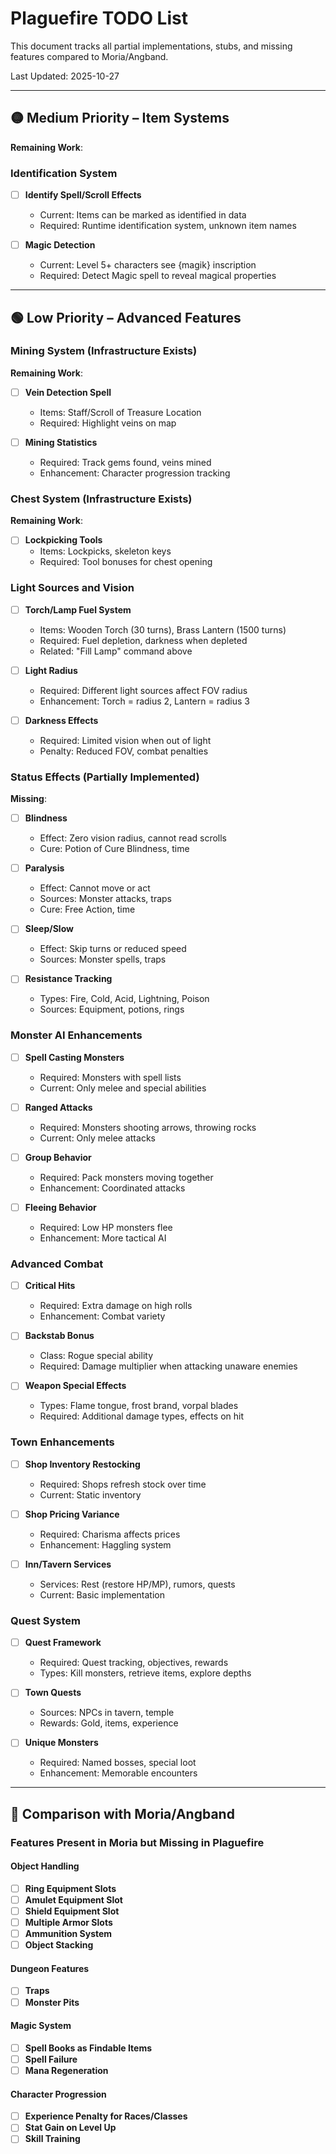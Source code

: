 # Plaguefire TODO List

This document tracks all partial implementations, stubs, and missing features compared to Moria/Angband.

Last Updated: 2025-10-27

---

## 🟡 Medium Priority – Item Systems

**Remaining Work**:

### Identification System

- [ ] **Identify Spell/Scroll Effects**
  - Current: Items can be marked as identified in data
  - Required: Runtime identification system, unknown item names

- [ ] **Magic Detection**
  - Current: Level 5+ characters see {magik} inscription
  - Required: Detect Magic spell to reveal magical properties

---

## 🟢 Low Priority – Advanced Features

### Mining System (Infrastructure Exists)

**Remaining Work**:

- [ ] **Vein Detection Spell**
  - Items: Staff/Scroll of Treasure Location
  - Required: Highlight veins on map

- [ ] **Mining Statistics**
  - Required: Track gems found, veins mined
  - Enhancement: Character progression tracking

### Chest System (Infrastructure Exists)

**Remaining Work**:

- [ ] **Lockpicking Tools**
  - Items: Lockpicks, skeleton keys
  - Required: Tool bonuses for chest opening

### Light Sources and Vision

- [ ] **Torch/Lamp Fuel System**
  - Items: Wooden Torch (30 turns), Brass Lantern (1500 turns)
  - Required: Fuel depletion, darkness when depleted
  - Related: "Fill Lamp" command above

- [ ] **Light Radius**
  - Required: Different light sources affect FOV radius
  - Enhancement: Torch = radius 2, Lantern = radius 3

- [ ] **Darkness Effects**
  - Required: Limited vision when out of light
  - Penalty: Reduced FOV, combat penalties

### Status Effects (Partially Implemented)

**Missing**:

- [ ] **Blindness**
  - Effect: Zero vision radius, cannot read scrolls
  - Cure: Potion of Cure Blindness, time

- [ ] **Paralysis**
  - Effect: Cannot move or act
  - Sources: Monster attacks, traps
  - Cure: Free Action, time

- [ ] **Sleep/Slow**
  - Effect: Skip turns or reduced speed
  - Sources: Monster spells, traps

- [ ] **Resistance Tracking**
  - Types: Fire, Cold, Acid, Lightning, Poison
  - Sources: Equipment, potions, rings

### Monster AI Enhancements

- [ ] **Spell Casting Monsters**
  - Required: Monsters with spell lists
  - Current: Only melee and special abilities

- [ ] **Ranged Attacks**
  - Required: Monsters shooting arrows, throwing rocks
  - Current: Only melee attacks

- [ ] **Group Behavior**
  - Required: Pack monsters moving together
  - Enhancement: Coordinated attacks

- [ ] **Fleeing Behavior**
  - Required: Low HP monsters flee
  - Enhancement: More tactical AI

### Advanced Combat

- [ ] **Critical Hits**
  - Required: Extra damage on high rolls
  - Enhancement: Combat variety

- [ ] **Backstab Bonus**
  - Class: Rogue special ability
  - Required: Damage multiplier when attacking unaware enemies

- [ ] **Weapon Special Effects**
  - Types: Flame tongue, frost brand, vorpal blades
  - Required: Additional damage types, effects on hit

### Town Enhancements

- [ ] **Shop Inventory Restocking**
  - Required: Shops refresh stock over time
  - Current: Static inventory

- [ ] **Shop Pricing Variance**
  - Required: Charisma affects prices
  - Enhancement: Haggling system

- [ ] **Inn/Tavern Services**
  - Services: Rest (restore HP/MP), rumors, quests
  - Current: Basic implementation

### Quest System

- [ ] **Quest Framework**
  - Required: Quest tracking, objectives, rewards
  - Types: Kill monsters, retrieve items, explore depths

- [ ] **Town Quests**
  - Sources: NPCs in tavern, temple
  - Rewards: Gold, items, experience

- [ ] **Unique Monsters**
  - Required: Named bosses, special loot
  - Enhancement: Memorable encounters

---


## 🎯 Comparison with Moria/Angband

### Features Present in Moria but Missing in Plaguefire

#### Object Handling

- [ ] **Ring Equipment Slots**
- [ ] **Amulet Equipment Slot**
- [ ] **Shield Equipment Slot**
- [ ] **Multiple Armor Slots**
- [ ] **Ammunition System**
- [ ] **Object Stacking**

#### Dungeon Features

- [ ] **Traps**
- [ ] **Monster Pits**

#### Magic System

- [ ] **Spell Books as Findable Items**
- [ ] **Spell Failure**
- [ ] **Mana Regeneration**

#### Character Progression

- [ ] **Experience Penalty for Races/Classes**
- [ ] **Stat Gain on Level Up**
- [ ] **Skill Training**
